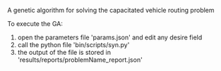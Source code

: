 A genetic algorithm for solving the capacitated vehicle routing problem

To execute the GA:
1. open the parameters file 'params.json' and edit any desire field
2. call the python file 'bin/scripts/syn.py'
3. the output of the file is stored in 'results/reports/problemName_report.json'
